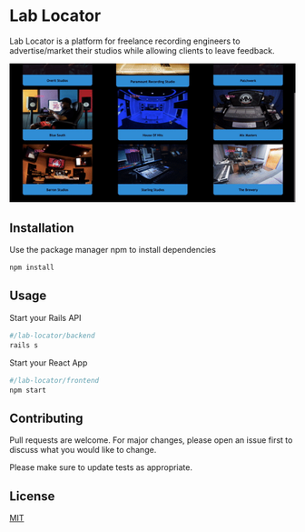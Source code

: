 # Lab Locator

Lab Locator is a platform for freelance recording engineers to advertise/market their studios while allowing clients to leave feedback.

![](ezgif.com-gif-maker.gif)


## Installation

Use the package manager npm to install dependencies

```bash
npm install
```

## Usage

Start your Rails API
```bash
#/lab-locator/backend
rails s
```

Start your React App
```bash
#/lab-locator/frontend
npm start
```

## Contributing
Pull requests are welcome. For major changes, please open an issue first to discuss what you would like to change.

Please make sure to update tests as appropriate.

## License
[MIT](https://choosealicense.com/licenses/mit/)